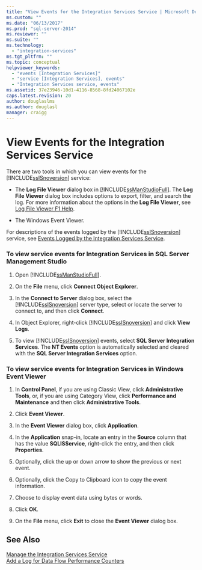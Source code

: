 ```yaml
---
title: "View Events for the Integration Services Service | Microsoft Docs"
ms.custom: ""
ms.date: "06/13/2017"
ms.prod: "sql-server-2014"
ms.reviewer: ""
ms.suite: ""
ms.technology: 
  - "integration-services"
ms.tgt_pltfrm: ""
ms.topic: conceptual
helpviewer_keywords: 
  - "events [Integration Services]"
  - "service [Integration Services], events"
  - "Integration Services service, events"
ms.assetid: 37e23946-10d1-4116-8568-8fd24067102e
caps.latest.revision: 20
author: douglaslms
ms.author: douglasl
manager: craigg
---
```

# View Events for the Integration Services Service
  There are two tools in which you can view events for the [!INCLUDE[ssISnoversion](../includes/ssisnoversion-md.md)] service:  
  
-   The **Log File Viewer** dialog box in [!INCLUDE[ssManStudioFull](../includes/ssmanstudiofull-md.md)]. The **Log File Viewer** dialog box includes options to export, filter, and search the log. For more information about the options in the **Log File Viewer**, see [Log File Viewer F1 Help](../relational-databases/logs/log-file-viewer-f1-help.md).  
  
-   The Windows Event Viewer.  
  
 For descriptions of the events logged by the [!INCLUDE[ssISnoversion](../includes/ssisnoversion-md.md)] service, see [Events Logged by the Integration Services Service](service/events-logged-by-the-integration-services-service.md).  
  
### To view service events for Integration Services in SQL Server Management Studio  
  
1.  Open [!INCLUDE[ssManStudioFull](../includes/ssmanstudiofull-md.md)].  
  
2.  On the **File** menu, click **Connect Object Explorer**.  
  
3.  In the **Connect to Server** dialog box, select the [!INCLUDE[ssISnoversion](../includes/ssisnoversion-md.md)] server type, select or locate the server to connect to, and then click **Connect**.  
  
4.  In Object Explorer, right-click [!INCLUDE[ssISnoversion](../includes/ssisnoversion-md.md)] and click **View Logs**.  
  
5.  To view [!INCLUDE[ssISnoversion](../includes/ssisnoversion-md.md)] events, select **SQL Server Integration Services**. The **NT Events** option is automatically selected and cleared with the **SQL Server Integration Services** option.  
  
### To view service events for Integration Services in Windows Event Viewer  
  
1.  In **Control Panel**, if you are using Classic View, click **Administrative Tools**, or, if you are using Category View, click **Performance and Maintenance** and then click **Administrative Tools**.  
  
2.  Click **Event Viewer**.  
  
3.  In the **Event Viewer** dialog box, click **Application**.  
  
4.  In the **Application** snap-in, locate an entry in the **Source** column that has the value **SQLISService**, right-click the entry, and then click **Properties**.  
  
5.  Optionally, click the up or down arrow to show the previous or next event.  
  
6.  Optionally, click the Copy to Clipboard icon to copy the event information.  
  
7.  Choose to display event data using bytes or words.  
  
8.  Click **OK**.  
  
9. On the **File** menu, click **Exit** to close the **Event Viewer** dialog box.  
  
## See Also  
 [Manage the Integration Services Service](../../2014/integration-services/manage-the-integration-services-service.md)   
 [Add a Log for Data Flow Performance Counters](performance/performance-counters.md)  
  
  
